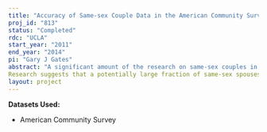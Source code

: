 ```yaml
---
title: "Accuracy of Same-sex Couple Data in the American Community Survey"
proj_id: "813"
status: "Completed"
rdc: "UCLA"
start_year: "2011"
end_year: "2014"
pi: "Gary J Gates"
abstract: "A significant amount of the research on same-sex couples in the United States uses the Decennial Census and the American Community Survey (ACS) as primary data sources. With the advent of legal marriage and other forms of recognition for these couples, interest in this group has intensified. This project will help determine if new procedures used in the 2008 ACS have improved the reliability and accuracy of data on same-sex couples, especially those where one partner is designated as a spouse. Beginning with the 2008 ACS, the Census Bureau now formally releases estimates of same-sex spouses (prior to this change, all same-sex partners designated as "husband" or "wife" were reclassified as "unmarried partners"). This only increases the urgency of assessing the reliability of the same-sex couple data, especially same-sex spouses.
Research suggests that a potentially large fraction of same-sex spouses may actually be comprised of different-sex spouses who miscode their sex. This project compares data from the 2007 and 2008 ACS to assess whether the new 2008 ACS data collection and editing procedures yield greater accuracy of responses and improve the reliability of the same-sex spousal data.  The primary research goal is to verify the extent of the measurement error using explicit identification of same-sex spouses. The use of data that includes original unedited responses to the household roster and variables associated with marital status and sex will allow a determination of whether the changes in the 2008 ACS data result in a more accurate enumeration of same-sex spouses. A second goal is to consider how state-level differences in responses to household roster and marital status questions may be associated with variation in the legal and social climate regarding recognition of same-sex relationships."
layout: project
---
```


**Datasets Used:**

  - American Community Survey 

